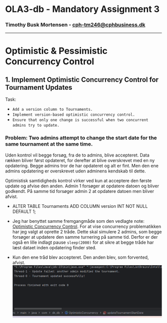 # OLA3-db - Mandatory Assignment 3

### Timothy Busk Mortensen - cph-tm246@cphbusiness.dk

---

# Optimistic & Pessimistic Concurrency Control

## 1. Implement Optimistic Concurrency Control for Tournament Updates
Task:
- `Add a version column to Tournaments.`
- `Implement version-based optimistic concurrency control.`
- `Ensure that only one change is successful when two concurrent admins try to update.`

### Problem: Two admins attempt to change the start date for the same tournament at the same time.

Uden kontrol vil begge forsøg, fra de to admins, blive accepteret. Data rækken bliver først opdateret, for derefter at blive overskrevet med en ny opdatering. Begge admins tror de har opdateret og alt er fint. Men den ene admins opdatering er overskrevet uden adminens kendskab til dette. 

Optimistisk samtidigheds kontrol virker ved kun at acceptere den første update og afvise den anden. Admin 1 forsøger at opdatere datoen og bliver godkendt. På samme tid forsøger admin 2 at opdatere datoen men bliver afvist.  

- ALTER TABLE Tournaments ADD COLUMN version INT NOT NULL DEFAULT 1;

- Jeg har benyttet samme fremgangmåde som den vedlagte note: [Optimistic Concurrency Control](https://github.com/Tine-m/final-assignment/blob/main/application-concurrency-note.md#how-optimistic-concurrency-control-works). For at vise concurrency problematikken har jeg valgt at oprette 2 tråde. Dette skal simulere 2 admins, som begge forsøger at updatere den samme turnering på samme tid. Derfor er der også en lille indlagt pause `sleep(2000)` for at sikre at begge tråde har læst dataet inden opdatering finder sted.

- Kun den ene tråd blev accepteret. Den anden blev, som forvented, afvist. 
![text](OptimisticConcurrency.png) 